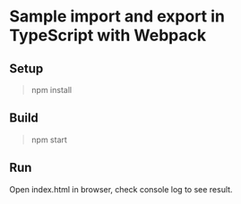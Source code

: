 # Sample import and export in TypeScript with Webpack

## Setup
>npm install

## Build
>npm start

## Run
Open index.html in browser, check console log to see result.